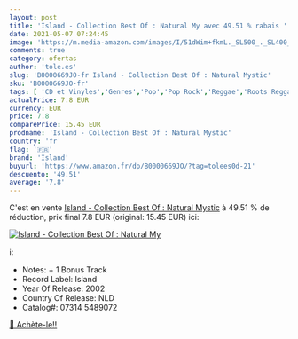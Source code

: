 ```yaml
---
layout: post
title: 'Island - Collection Best Of : Natural My avec 49.51 % rabais '
date: 2021-05-07 07:24:45
image: 'https://m.media-amazon.com/images/I/51dWim+fkmL._SL500_._SL400_.jpg'
comments: true
category: ofertas
author: 'tole.es'
slug: 'B0000669JO-fr Island - Collection Best Of : Natural Mystic'
sku: 'B0000669JO-fr'
tags: [ 'CD et Vinyles','Genres','Pop','Pop Rock','Reggae','Roots Reggae','Ska jamaicain','island', ]
actualPrice: 7.8 EUR
currency: EUR
price: 7.8
comparePrice: 15.45 EUR
prodname: 'Island - Collection Best Of : Natural Mystic'
country: 'fr'
flag: '🇫🇷'
brand: 'Island'
buyurl: 'https://www.amazon.fr/dp/B0000669JO/?tag=tolees0d-21'
descuento: '49.51'
average: '7.8'
---
```


C'est en vente [Island - Collection Best Of : Natural Mystic](https://www.amazon.fr/dp/B0000669JO/?tag=tolees0d-21)  à  49.51 % de réduction, prix final  7.8 EUR (original: 15.45 EUR) ici:

[![Island - Collection Best Of : Natural My](https://m.media-amazon.com/images/I/51dWim+fkmL._SL500_._SL400_.jpg)](https://www.amazon.fr/dp/B0000669JO/?tag=tolees0d-21)

ℹ️:

- Notes: + 1 Bonus Track
- Record Label: Island
- Year Of Release: 2002
- Country Of Release: NLD
- Catalog#: 07314 5489072

[🛒 Achète-le!!](https://www.amazon.fr/dp/B0000669JO/?tag=tolees0d-21)
